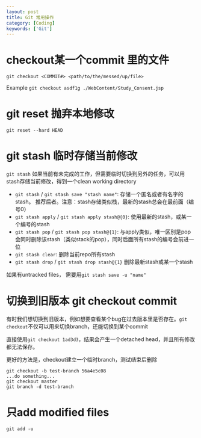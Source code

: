 ```yaml
---
layout: post
title: Git 常用操作
category: [Coding]
keywords: ['Git']
---
```

# checkout某一个commit 里的文件
```
git checkout <COMMIT#> <path/to/the/messed/up/file>
```
Example `git checkout asdf1g ./WebContent/Study_Consent.jsp`

# git reset 抛弃本地修改
```
git reset --hard HEAD
```

# git stash 临时存储当前修改
`git stash` 如果当前有未完成的工作，但需要临时切换到另外的任务，可以用stash存储当前修改，得到一个clean working directory

  * `git stash` / `git stash save "stash name"`: 存储一个匿名或者有名字的stash。 推荐后者。注意：stash存储类似栈，最新的stash总会在最前面（编号0）
  * `git stash apply` / `git stash apply stash@{0}`: 使用最新的stash，或某一个编号的stash
  * `git stash pop` / `git stash pop stash@{1}`: 与apply类似，唯一区别是pop会同时删除该stash（类似stack的pop），同时后面所有stash的编号会前进一位
  * `git stash clear`: 删除当前repo所有stash
  * `git stash drop` / `git stash drop stash@{1}` 删除最新stash或某一个stash

如果有untracked files， 需要用`git stash save -u "name"`

# 切换到旧版本 git checkout commit
有时我们想切换到旧版本，例如想要查看某个bug在过去版本里是否存在。`git checkout`不仅可以用来切换branch，还能切换到某个commit

直接使用`git checkout 1ad3d3`，结果会产生一个detached head，并且所有修改都无法保存。

更好的方法是，checkout建立一个临时branch，测试结束后删除
```
git checkout -b test-branch 56a4e5c08
...do something...
git checkout master
git branch -d test-branch

```

# 只add modified files
```
git add -u
```
